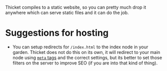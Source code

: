 Thicket compiles to a static website, so you can pretty much drop it anywhere
which can serve static files and it can do the job.

# Suggestions for hosting

- You can setup redirects for `/index.html` to the index node in your garden.
  Thicket does not do this on its own, it will redirect to your main node
  using [`meta` tags](https://css-tricks.com/redirect-web-page/#aa-html-redirects)
  and the correct settings, but its better to set those filters on the server
  to improve SEO (if you are into that kind of thing).
